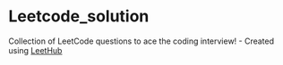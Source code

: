 # Leetcode_solution
Collection of LeetCode questions to ace the coding interview! - Created using [LeetHub](https://github.com/QasimWani/LeetHub)

